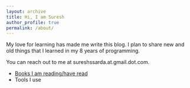 ```yaml
---
layout: archive
title: Hi, I am Suresh
author_profile: true
permalink: /about/
---
```


My love for learning has made me write this blog. I plan to share new and old things that I learned in my 8 years of programming.

You can reach out to me at sureshssarda.at.gmail.dot.com.


- [Books I am reading/have read](/reading)
- Tools I use



